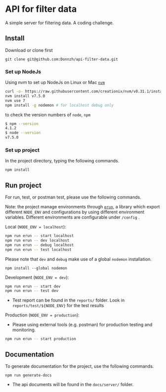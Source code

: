 # API for filter data

A simple server for filtering data. A coding challenge.

## Install

Download or clone first

`git clone git@github.com:Donnzh/api-filter-data.git`

### Set up NodeJs

Using nvm to set up NodeJs on Linux or Mac
[`nvm`](https://github.com/creationix/nvm)

```bash
curl -o- https://raw.githubusercontent.com/creationix/nvm/v0.31.1/install.sh | bash
nvm install v7.5.0
nvm use 7
npm install -g nodemon # for localhost debug only
```

to check the version numbers of `node`, `npm`

```bash
$ npm --version
4.1.2
$ node --version
v7.5.0
```

### Set up project
In the project directory,
typing the following commands.

```bash
npm install
```

## Run project

For run, test, or postman test, please use the following commands.

Note: the project manage environments through [`erun`](https://github.com/bguiz/erun), a library which export different `NODE_ENV` and configurations by using different environment variables. Different environments are configurable under `/config` .

Local (`NODE_ENV = localhost`):

```bash
npm run erun -- start localhost
npm run erun -- dev localhost
npm run erun -- debug localhost
npm run erun -- test localhost
```
Please note that `dev` and `debug` make use of a global `nodemon` installation.

```
npm install --global nodemon
```

Development (`NODE_ENV = dev`):

```bash
npm run erun -- start dev
npm run erun -- test dev
```

- Test report can be found in the `reports/` folder. Look in `reports/test/${NODE_ENV}` for the test results



Production (`NODE_ENV = production`):

- Please using external tools (e.g. postman) for production testing and monitoring.

```bash
npm run erun -- start production

```




## Documentation

To generate documentation for the project, use the following commands.

```
npm run generate-docs
```

- The api documents will be found in the `docs/server/` folder.
